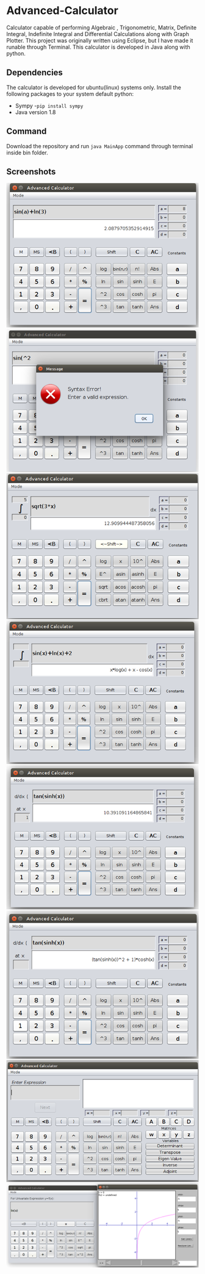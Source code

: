 # Advanced-Calculator
Calculator capable of performing Algebraic , Trigonometric, Matrix, Definite Integral, Indefinite Integral and Differential Calculations along with Graph Plotter. This project was originally written using Eclipse, but I have made it runable through Terminal. This calculator is developed in Java along with python.

## Dependencies
The calculator is developed for ubuntu(linux) systems only. 
Install the following packages to your system default python:
- Sympy -``` pip install sympy ```
- Java version 1.8

## Command
  Download the repository and run ```java MainApp``` command through terminal inside bin folder.
  
## Screenshots
![](Screenshots/ac.png)![](Screenshots/error.png)![](Screenshots/ic1.png)![](Screenshots/ic2.png)![](Screenshots/dc1.png)![](Screenshots/dc2.png)![](Screenshots/mc.png)![](Screenshots/gp.png)

